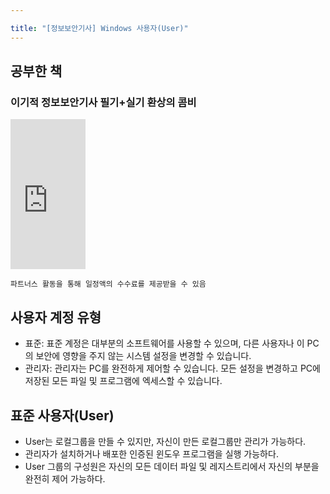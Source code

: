 ```yaml
---

title: "[정보보안기사] Windows 사용자(User)"
---
```


## 공부한 책
### 이기적 정보보안기사 필기+실기 환상의 콤비

<iframe src="https://coupa.ng/bTZNkr" width="120" height="240" frameborder="0" scrolling="no" referrerpolicy="unsafe-url"></iframe>

`파트너스 활동을 통해 일정액의 수수료를 제공받을 수 있음`  

## 사용자 계정 유형
- 표준: 표준 계정은 대부분의 소프트웨어를 사용할 수 있으며, 다른 사용자나 이 PC의 보안에 영향을 주지 않는 시스템 설정을 변경할 수 있습니다.
- 관리자: 관리자는 PC를 완전하게 제어할 수 있습니다. 모든 설정을 변경하고 PC에 저장된 모든 파일 및 프로그램에 엑세스할 수 있습니다.

## 표준 사용자(User)
- User는 로컬그룹을 만들 수 있지만, 자신이 만든 로컬그룹만 관리가 가능하다.
- 관리자가 설치하거나 배포한 인증된 윈도우 프로그램을 실행 가능하다.
- User 그룹의 구성원은 자신의 모든 데이터 파일 및 레지스트리에서 자신의 부분을 완전히 제어 가능하다.
